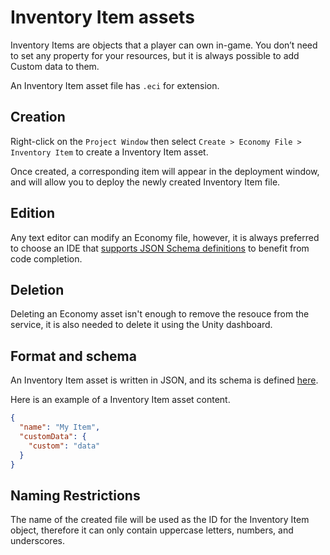 # Inventory Item assets

Inventory Items are objects that a player can own in-game. You don’t need to set any property for your resources, but it is always possible to add Custom data to them.

An Inventory Item asset file has `.eci` for extension.

## Creation

Right-click on the `Project Window` then select `Create > Economy File > Inventory Item` to create a Inventory Item asset.

Once created, a corresponding item will appear in the deployment window, and will allow you to deploy the newly created Inventory Item file.

## Edition

Any text editor can modify an Economy file, however, it is always preferred to choose an IDE that [supports JSON Schema definitions](https://json-schema.org/implementations#editors) to benefit from code completion.

## Deletion

Deleting an Economy asset isn't enough to remove the resouce from the service, it is also needed to delete it using the Unity dashboard.

## Format and schema

An Inventory Item asset is written in JSON, and its schema is defined [here](https://ugs-config-schemas.unity3d.com/v1/economy/economy-inventory.schema.json).

Here is an example of a Inventory Item asset content.

```json
{
  "name": "My Item",
  "customData": {
    "custom": "data"
  }
}
```

## Naming Restrictions

The name of the created file will be used as the ID for the Inventory Item object, therefore it can only contain uppercase letters, numbers, and underscores.
